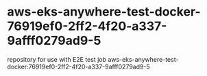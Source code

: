 # aws-eks-anywhere-test-docker-76919ef0-2ff2-4f20-a337-9afff0279ad9-5
repository for use with E2E test job aws-eks-anywhere-test-docker:76919ef0-2ff2-4f20-a337-9afff0279ad9-5
